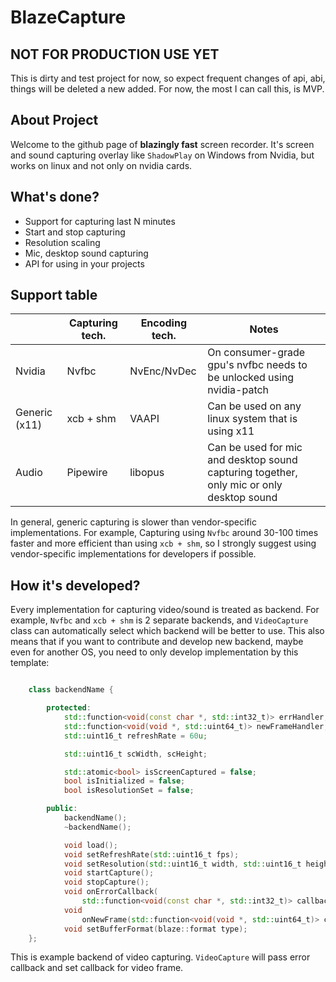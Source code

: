 # BlazeCapture
## NOT FOR PRODUCTION USE YET
This is dirty and test project for now, so expect frequent changes of api, abi, things will be deleted a new added. For now, the most I can call this, is MVP.
## About Project
Welcome to the github page of **blazingly fast** screen recorder. It's screen and sound capturing overlay like `ShadowPlay` on Windows from Nvidia, but works on linux and not only on nvidia cards.
## What's done?
- Support for capturing last N minutes
- Start and stop capturing
- Resolution scaling
- Mic, desktop sound capturing
- API for using in your projects
## Support table
|   | Capturing tech. | Encoding tech. | Notes |
|---|------------|-------|----|
| Nvidia | Nvfbc | NvEnc/NvDec | On consumer-grade gpu's nvfbc needs to be unlocked using nvidia-patch |
| Generic (x11) | xcb + shm | VAAPI | Can be used on any linux system that is using x11
| Audio | Pipewire | libopus | Can be used for mic and desktop sound capturing together, only mic or only desktop sound

In general, generic capturing is slower than vendor-specific implementations. For example, Capturing using `Nvfbc` around 30-100 times faster and more efficient than using `xcb + shm`, so I strongly suggest using vendor-specific implementations for developers if possible.

## How it's developed?
Every implementation for capturing video/sound is treated as backend. For example, `Nvfbc` and `xcb + shm` is 2 separate backends, and `VideoCapture` class can automatically select which backend will be better to use.
This also means that if you want to contribute and develop new backend, maybe even for another OS, you need to only develop implementation by this template:
```cpp

    class backendName {

        protected:
            std::function<void(const char *, std::int32_t)> errHandler;
            std::function<void(void *, std::uint64_t)> newFrameHandler;
            std::uint16_t refreshRate = 60u;

            std::uint16_t scWidth, scHeight;

            std::atomic<bool> isScreenCaptured = false;
            bool isInitialized = false;
            bool isResolutionSet = false;

        public:
            backendName();
            ~backendName();

            void load();
            void setRefreshRate(std::uint16_t fps);
            void setResolution(std::uint16_t width, std::uint16_t height);
            void startCapture();
            void stopCapture();
            void onErrorCallback(
                std::function<void(const char *, std::int32_t)> callback);
            void
                onNewFrame(std::function<void(void *, std::uint64_t)> callback);
            void setBufferFormat(blaze::format type);
    };
```
This is example backend of video capturing.
`VideoCapture` will pass error callback and set callback for video frame.

